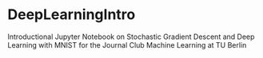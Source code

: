 # DeepLearningIntro

Introductional Jupyter Notebook on Stochastic Gradient Descent and Deep Learning with MNIST for the Journal Club Machine Learning at TU Berlin
